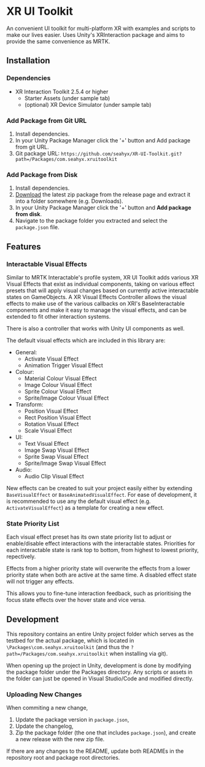 # XR UI Toolkit

An convenient UI toolkit for multi-platform XR with examples and scripts to make our lives easier. Uses Unity's XRInteraction package and aims to provide the same convenience as MRTK.

## Installation

### Dependencies

- XR Interaction Toolkit 2.5.4 or higher
  - Starter Assets (under sample tab)
  - (optional) XR Device Simulator (under sample tab)

### Add Package from Git URL

1. Install dependencies.
2. In your Unity Package Manager click the '+' button and Add package from git URL.
3. Git package URL: `https://github.com/seahyx/XR-UI-Toolkit.git?path=/Packages/com.seahyx.xruitoolkit`

### Add Package from Disk

1. Install dependencies.
2. [Download](https://github.com/seahyx/XR-UI-Toolkit/releases) the latest zip package from the release page and extract it into a folder somewhere (e.g. Downloads).
3. In your Unity Package Manager click the '+' button and **Add package from disk**.
4. Navigate to the package folder you extracted and select the `package.json` file.

## Features

### Interactable Visual Effects

Similar to MRTK Interactable's profile system, XR UI Toolkit adds various XR Visual Effects that exist as individual components, taking on various effect presets that will apply visual changes based on currently active interactable states on GameObjects. A XR Visual Effects Controller allows the visual effects to make use of the various callbacks on XRI's BaseInteractable components and make it easy to manage the visual effects, and can be extended to fit other interaction systems.

There is also a controller that works with Unity UI components as well.

The default visual effects which are included in this library are:

- General:
  - Activate Visual Effect
  - Animation Trigger Visual Effect
- Colour:
  - Material Colour Visual Effect
  - Image Colour Visual Effect
  - Sprite Colour Visual Effect
  - Sprite/Image Colour Visual Effect
- Transform:
  - Position Visual Effect
  - Rect Position Visual Effect
  - Rotation Visual Effect
  - Scale Visual Effect
- UI:
  - Text Visual Effect
  - Image Swap Visual Effect
  - Sprite Swap Visual Effect
  - Sprite/Image Swap Visual Effect
- Audio:
  - Audio Clip Visual Effect

New effects can be created to suit your project easily either by extending `BaseVisualEffect` or `BaseAnimatedVisualEffect`. For ease of development, it is recommended to use any the default visual effect (e.g. `ActivateVisualEffect`) as a template for creating a new effect.

### State Priority List

Each visual effect preset has its own state priority list to adjust or enable/disable effect interactions with the interactable states. Priorities for each interactable state is rank top to bottom, from highest to lowest priority, repectively.

Effects from a higher priority state will overwrite the effects from a lower priority state when both are active at the same time. A disabled effect state will not trigger any effects.

This allows you to fine-tune interaction feedback, such as prioritising the focus state effects over the hover state and vice versa.

## Development

This repository contains an entire Unity project folder which serves as the testbed for the actual package, which is located in `\Packages\com.seahyx.xruitoolkit` (and thus the `?path=/Packages/com.seahyx.xruitoolkit` when installing via git).

When opening up the project in Unity, development is done by modifying the package folder under the Packages directory. Any scripts or assets in the folder can just be opened in Visual Studio/Code and modified directly.

### Uploading New Changes

When commiting a new change,

1. Update the package version in `package.json`,
2. Update the changelog,
3. Zip the package folder (the one that includes `package.json`), and create a new release with the new zip file.

If there are any changes to the README, update both READMEs in the repository root and package root directories.
